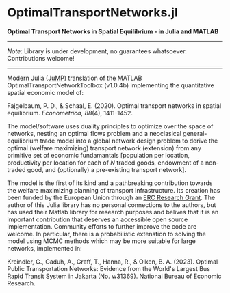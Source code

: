 # OptimalTransportNetworks.jl
**Optimal Transport Networks in Spatial Equilibrium - in Julia and MATLAB**

***
*Note*: Library is under development, no guarantees whatsoever. Contributions welcome!
***

Modern Julia ([JuMP](https://github.com/jump-dev/JuMP.jl)) translation of the MATLAB OptimalTransportNetworkToolbox (v1.0.4b) implementing the quantitative spatial economic model of:

Fajgelbaum, P. D., & Schaal, E. (2020). Optimal transport networks in spatial equilibrium. *Econometrica, 88*(4), 1411-1452.

The model/software uses duality principles to optimize over the space of networks, nesting an optimal flows problem and a neoclasical general-equilibrium trade model into a global network design problem to derive the optimal (welfare maximizing) transport network (extension) from any primitive set of economic fundamantals [population per location, productivity per location for each of *N* traded goods, endowment of a non-traded good, and (optionally) a pre-existing transport network]. 

The model is the first of its kind and a pathbreaking contribution towards the welfare maximizing planning of transport infrastructure. Its creation has been funded by the European Union through an [ERC Research Grant](https://cordis.europa.eu/project/id/804095). The author of this Julia library has no personal connections to the authors, but has used their Matlab library for research purposes and belives that it is an important contribution that deserves an accessible open source implementation. Community efforts to further improve the code are welcome. In particular, there is a probabilistic extenstion to solving the model using MCMC methods which may be more suitable for large networks, implemented in:

Kreindler, G., Gaduh, A., Graff, T., Hanna, R., & Olken, B. A. (2023). Optimal Public Transportation Networks: Evidence from the World's Largest Bus Rapid Transit System in Jakarta (No. w31369). National Bureau of Economic Research.

